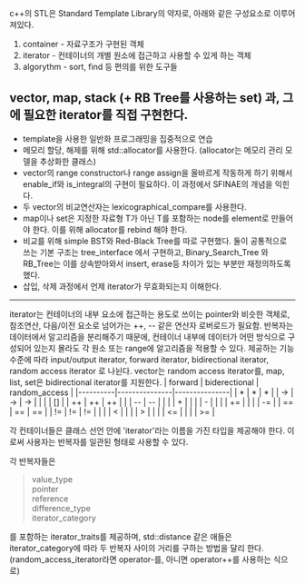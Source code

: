 c++의 STL은 Standard Template Library의 약자로, 아래와 같은 구성요소로 이루어져있다.
1. container - 자료구조가 구현된 객체
2. iterator - 컨테이너의 개별 원소에 접근하고 사용할 수 있게 하는 객체
3. algorythm - sort, find 등 편의를 위한 도구들

## vector, map, stack (+ RB Tree를 사용하는 set) 과, 그에 필요한 iterator를 직접 구현한다.

* template을 사용한 일반화 프로그래밍을 집중적으로 연습
* 메모리 할당, 해제를 위해 std::allocator를 사용한다. (allocator는 메모리 관리 모델을 추상화한 클래스)
* vector<T>의 range constructor나 range assign을 올바르게 작동하게 하기 위해서 enable_if와 is_integral의 구현이 필요하다. 이 과정에서 SFINAE의 개념을 익힌다.
* 두 vector의 비교연산자는 lexicographical_compare를 사용한다.
* map이나 set은 지정한 자료형 T가 아닌 T를 포함하는 node를 element로 만들어야 한다. 이를 위해 allocator<T>를 rebind 해야 한다.
* 비교를 위해 simple BST와 Red-Black Tree를 따로 구현했다. 둘이 공통적으로 쓰는 기본 구조는 tree_interface 에서 구현하고,
Binary_Search_Tree 와 RB_Tree는 이를 상속받아와서 insert, erase등 차이가 있는 부분만 재정의하도록 했다.
* 삽입, 삭제 과정에서 언제 iterator가 무효화되는지 이해한다.



* * *
iterator는 컨테이너의 내부 요소에 접근하는 용도로 쓰이는 pointer와 비슷한 객체로,
참조연산, 다음/이전 요소로 넘어가는 ++, -- 같은 연산자 로버로드가 필요함.
반복자는 데이터에서 알고리즘을 분리해주기 때문에, 컨테이너 내부에 데이터가 어떤 방식으로 구성되어 있는지 몰라도 각 원소 또는 range에 알고리즘을 적용할 수 있다.
제공하는 기능 수준에 따라 input/output iterator, forward iterator, bidirectional iterator, random access iterator 로 나뉜다.
vector는 random access iterator를, map, list, set은 bidirectional iterator를 지원한다.
| forward  | biderectional | random_access |
|----------|---------------|---------------|
|    *     |      *        |       *       |
|    ->    |      ->       |       ->      |
|          |               |       []      |
|    ++    |      ++       |       ++      |
|          |      --       |       --      |
|          |               |       +       |
|          |               |       -       |
|          |               |       +=      |
|          |               |       -=      |
|    ==    |      ==       |       ==      |
|    !=    |      !=       |       !=      |
|          |               |       <       |
|          |               |       >       |
|          |               |       <=      |
|          |               |       >=      |



각 컨테이너들은 클래스 선언 안에 'iterator'라는 이름을 가진 타입을 제공해야 한다. 이로써 사용자는 반복자를 일관된 형태로 사용할 수 있다.

각 반복자들은
>value_type  
pointer  
reference  
difference_type  
iterator_category  

를 포함하는 iterator_traits를 제공하며, std::distance<IT> 같은 애들은 iterator_category에 따라 두 반복자 사이의 거리를 구하는 방법을 달리 한다.
(random_access_iterator라면 operator-를, 아니면 operator++를 사용하는 식으로)

